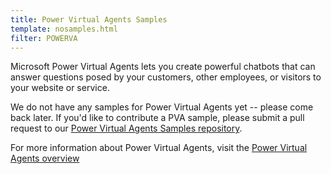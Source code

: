 ```yaml
---
title: Power Virtual Agents Samples
template: nosamples.html
filter: POWERVA
---
```


Microsoft Power Virtual Agents lets you create powerful chatbots that can answer questions posed by your customers, other employees, or visitors to your website or service.

We do not have any samples for Power Virtual Agents yet -- please come back later. If you'd like to contribute a PVA sample, please submit a pull request to our [Power Virtual Agents Samples repository](https://github.com/pnp/powerva-samples).

For more information about Power Virtual Agents, visit the [Power Virtual Agents overview](https://docs.microsoft.com/power-virtual-agents/fundamentals-what-is-power-virtual-agents)

